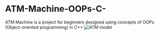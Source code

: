 # ATM-Machine-OOPs-C-
ATM Machine is a project for beginners designed using concepts of OOPs (Object-oriented programming) in C++
![ATM model](https://user-images.githubusercontent.com/58884627/197710378-13bd4026-65a2-4f0d-959e-9ff343eaea68.png)
